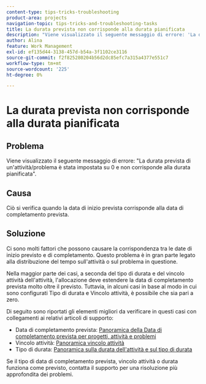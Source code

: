 ```yaml
---
content-type: tips-tricks-troubleshooting
product-area: projects
navigation-topic: tips-tricks-and-troubleshooting-tasks
title: La durata prevista non corrisponde alla durata pianificata
description: "Viene visualizzato il seguente messaggio di errore: 'La durata prevista di un'attività/problema è stata impostata su 0 e non corrisponde alla durata pianificata.'"
author: Alina
feature: Work Management
exl-id: ef135d44-3138-457d-b54a-3f1102ce3116
source-git-commit: f2f825280204b56d2dc85efc7a315a4377e551c7
workflow-type: tm+mt
source-wordcount: '225'
ht-degree: 0%

---
```


# La durata prevista non corrisponde alla durata pianificata

## Problema

Viene visualizzato il seguente messaggio di errore: &quot;La durata prevista di un&#39;attività/problema è stata impostata su 0 e non corrisponde alla durata pianificata&quot;.

## Causa

Ciò si verifica quando la data di inizio prevista corrisponde alla data di completamento prevista.

## Soluzione

Ci sono molti fattori che possono causare la corrispondenza tra le date di inizio previsto e di completamento. Questo problema è in gran parte legato alla distribuzione del tempo sull&#39;attività o sul problema in questione.

Nella maggior parte dei casi, a seconda del tipo di durata e del vincolo attività dell&#39;attività, l&#39;allocazione deve estendere la data di completamento prevista molto oltre il previsto. Tuttavia, in alcuni casi in base al modo in cui sono configurati Tipo di durata e Vincolo attività, è possibile che sia pari a zero.

Di seguito sono riportati gli elementi migliori da verificare in questi casi con collegamenti ai relativi articoli di supporto:

* Data di completamento prevista: [Panoramica della Data di completamento prevista per progetti, attività e problemi](../../../manage-work/projects/planning-a-project/project-projected-completion-date.md)
* Vincolo attività: [Panoramica vincolo attività](../../../manage-work/tasks/task-constraints/task-constraint-overview.md)
* Tipo di durata: [Panoramica sulla durata dell&#39;attività e sul tipo di durata](../../../manage-work/tasks/taskdurtn/task-duration-and-duration-type.md)

Se il tipo di data di completamento prevista, vincolo attività o durata funziona come previsto, contatta il supporto per una risoluzione più approfondita dei problemi.
